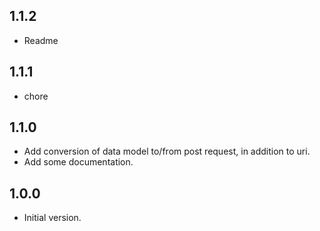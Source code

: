 ## 1.1.2

- Readme

## 1.1.1

- chore

## 1.1.0

- Add conversion of data model to/from post request, in addition to uri.
- Add some documentation.

## 1.0.0

- Initial version.
